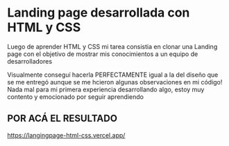 # Landing page desarrollada con HTML y CSS
Luego de aprender HTML y CSS mi tarea consistia en clonar una Landing page con el objetivo de mostrar mis conocimientos a un equipo de desarrolladores

Visualmente conseguí hacerla PERFECTAMENTE igual a la del diseño que se me entregó aunque se me hcieron algunas observaciones en mi código! Nada mal para mi primera experiencia desarrollando algo, estoy muy contento y emocionado por seguir aprendiendo

## POR ACÁ EL RESULTADO
<a>https://langingpage-html-css.vercel.app/</a>
